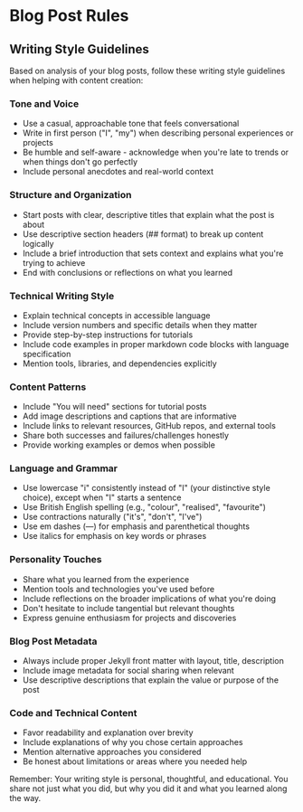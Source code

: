 # Blog Post Rules

## Writing Style Guidelines

Based on analysis of your blog posts, follow these writing style guidelines when helping with content creation:

### Tone and Voice
- Use a casual, approachable tone that feels conversational
- Write in first person ("I", "my") when describing personal experiences or projects
- Be humble and self-aware - acknowledge when you're late to trends or when things don't go perfectly
- Include personal anecdotes and real-world context

### Structure and Organization
- Start posts with clear, descriptive titles that explain what the post is about
- Use descriptive section headers (## format) to break up content logically
- Include a brief introduction that sets context and explains what you're trying to achieve
- End with conclusions or reflections on what you learned

### Technical Writing Style
- Explain technical concepts in accessible language
- Include version numbers and specific details when they matter
- Provide step-by-step instructions for tutorials
- Include code examples in proper markdown code blocks with language specification
- Mention tools, libraries, and dependencies explicitly

### Content Patterns
- Include "You will need" sections for tutorial posts
- Add image descriptions and captions that are informative
- Include links to relevant resources, GitHub repos, and external tools
- Share both successes and failures/challenges honestly
- Provide working examples or demos when possible

### Language and Grammar
- Use lowercase "i" consistently instead of "I" (your distinctive style choice), except when "I" starts a sentence
- Use British English spelling (e.g., "colour", "realised", "favourite")
- Use contractions naturally ("it's", "don't", "I've")
- Use em dashes (—) for emphasis and parenthetical thoughts
- Use italics for emphasis on key words or phrases

### Personality Touches
- Share what you learned from the experience
- Mention tools and technologies you've used before
- Include reflections on the broader implications of what you're doing
- Don't hesitate to include tangential but relevant thoughts
- Express genuine enthusiasm for projects and discoveries

### Blog Post Metadata
- Always include proper Jekyll front matter with layout, title, description
- Include image metadata for social sharing when relevant
- Use descriptive descriptions that explain the value or purpose of the post

### Code and Technical Content
- Favor readability and explanation over brevity
- Include explanations of why you chose certain approaches
- Mention alternative approaches you considered
- Be honest about limitations or areas where you needed help

Remember: Your writing style is personal, thoughtful, and educational. You share not just what you did, but why you did it and what you learned along the way.
